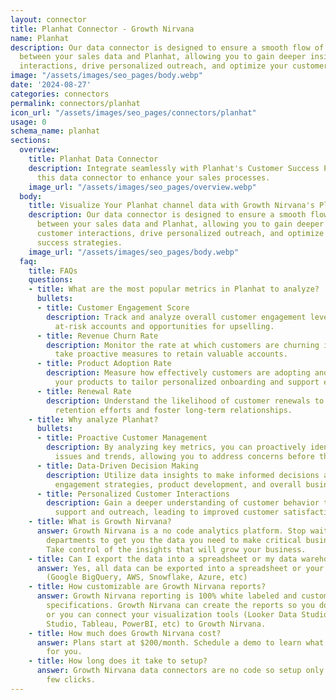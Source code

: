 ```yaml
---
layout: connector
title: Planhat Connector - Growth Nirvana
name: Planhat
description: Our data connector is designed to ensure a smooth flow of information
  between your sales data and Planhat, allowing you to gain deeper insights into customer
  interactions, drive personalized outreach, and optimize your customer success strategies.
image: "/assets/images/seo_pages/body.webp"
date: '2024-08-27'
categories: connectors
permalink: connectors/planhat
icon_url: "/assets/images/seo_pages/connectors/planhat"
usage: 0
schema_name: planhat
sections:
  overview:
    title: Planhat Data Connector
    description: Integrate seamlessly with Planhat's Customer Success Platform using
      this data connector to enhance your sales processes.
    image_url: "/assets/images/seo_pages/overview.webp"
  body:
    title: Visualize Your Planhat channel data with Growth Nirvana's Planhat Connector
    description: Our data connector is designed to ensure a smooth flow of information
      between your sales data and Planhat, allowing you to gain deeper insights into
      customer interactions, drive personalized outreach, and optimize your customer
      success strategies.
    image_url: "/assets/images/seo_pages/body.webp"
  faq:
    title: FAQs
    questions:
    - title: What are the most popular metrics in Planhat to analyze?
      bullets:
      - title: Customer Engagement Score
        description: Track and analyze overall customer engagement levels to identify
          at-risk accounts and opportunities for upselling.
      - title: Revenue Churn Rate
        description: Monitor the rate at which customers are churning in order to
          take proactive measures to retain valuable accounts.
      - title: Product Adoption Rate
        description: Measure how effectively customers are adopting and utilizing
          your products to tailor personalized onboarding and support experiences.
      - title: Renewal Rate
        description: Understand the likelihood of customer renewals to prioritize
          retention efforts and foster long-term relationships.
    - title: Why analyze Planhat?
      bullets:
      - title: Proactive Customer Management
        description: By analyzing key metrics, you can proactively identify customer
          issues and trends, allowing you to address concerns before they escalate.
      - title: Data-Driven Decision Making
        description: Utilize data insights to make informed decisions about customer
          engagement strategies, product development, and overall business growth.
      - title: Personalized Customer Interactions
        description: Gain a deeper understanding of customer behavior to deliver tailored
          support and outreach, leading to improved customer satisfaction and loyalty.
    - title: What is Growth Nirvana?
      answer: Growth Nirvana is a no code analytics platform. Stop waiting for other
        departments to get you the data you need to make critical business decisions.
        Take control of the insights that will grow your business.
    - title: Can I export the data into a spreadsheet or my data warehouse?
      answer: Yes, all data can be exported into a spreadsheet or your data warehouse
        (Google BigQuery, AWS, Snowflake, Azure, etc)
    - title: How customizable are Growth Nirvana reports?
      answer: Growth Nirvana reporting is 100% white labeled and customized to your
        specifications. Growth Nirvana can create the reports so you don’t have to
        or you can connect your visualization tools (Looker Data Studio/Google Data
        Studio, Tableau, PowerBI, etc) to Growth Nirvana.
    - title: How much does Growth Nirvana cost?
      answer: Plans start at $200/month. Schedule a demo to learn what plan is best
        for you.
    - title: How long does it take to setup?
      answer: Growth Nirvana data connectors are no code so setup only requires a
        few clicks.
---
```

